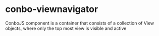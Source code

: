 # conbo-viewnavigator
ConboJS component is a container that consists of a collection of View objects, where only the top most view is visible and active

